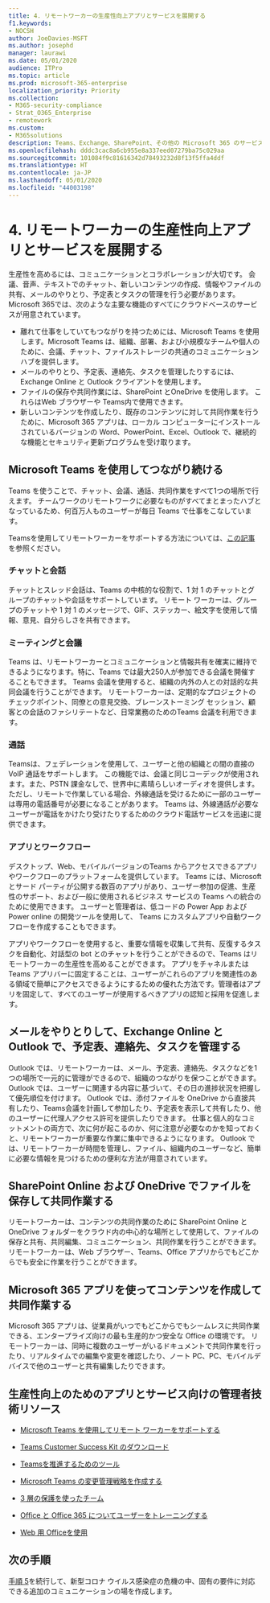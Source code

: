 ```yaml
---
title: 4. リモートワーカーの生産性向上アプリとサービスを展開する
f1.keywords:
- NOCSH
author: JoeDavies-MSFT
ms.author: josephd
manager: laurawi
ms.date: 05/01/2020
audience: ITPro
ms.topic: article
ms.prod: microsoft-365-enterprise
localization_priority: Priority
ms.collection:
- M365-security-compliance
- Strat_O365_Enterprise
- remotework
ms.custom:
- M365solutions
description: Teams、Exchange、SharePoint、その他の Microsoft 365 のサービスでユーザーの生産性を向上します。
ms.openlocfilehash: dddc3cac8a6cb955e8a337eed07279ba75c029aa
ms.sourcegitcommit: 101084f9c81616342d78493232d8f13f5ffa4ddf
ms.translationtype: HT
ms.contentlocale: ja-JP
ms.lasthandoff: 05/01/2020
ms.locfileid: "44003198"
---
```

# <a name="4-deploy-remote-worker-productivity-apps-and-services"></a>4. リモートワーカーの生産性向上アプリとサービスを展開する

生産性を高めるには、コミュニケーションとコラボレーションが大切です。 会議、音声、テキストでのチャット、新しいコンテンツの作成、情報やファイルの共有、メールのやりとり、予定表とタスクの管理を行う必要があります。 Microsoft 365では、次のような主要な機能のすべてにクラウドベースのサービスが用意されています。

- 離れて仕事をしていてもつながりを持つためには、Microsoft Teams を使用します。Microsoft Teams は、組織、部署、および小規模なチームや個人のために、会議、チャット、ファイルストレージの共通のコミュニケーション ハブを提供します。 
- メールのやりとり、予定表、連絡先、タスクを管理したりするには、Exchange Online と Outlook クライアントを使用します。
- ファイルの保存や共同作業には、SharePoint とOneDrive を使用します。 これらはWeb ブラウザーや Teams内で使用できます。
- 新しいコンテンツを作成したり、既存のコンテンツに対して共同作業を行うために、Microsoft 365 アプリは、ローカル コンピューターにインストールされているバージョンの Word、PowerPoint、Excel、Outlook で、継続的な機能とセキュリティ更新プログラムを受け取ります。

## <a name="keep-people-connected-with-microsoft-teams"></a>Microsoft Teams を使用してつながり続ける

Teams を使うことで、チャット、会議、通話、共同作業をすべて1つの場所で行えます。 チームワークのリモートワークに必要なものがすべてまとまったハブとなっているため、何百万人ものユーザーが毎日 Teams で仕事をこなしています。 

Teamsを使用してリモートワーカーをサポートする方法については、[この記事](https://docs.microsoft.com/microsoftteams/support-remote-work-with-teams) を参照ください。 

### <a name="chat-and-conversations"></a>チャットと会話

チャットとスレッド会話は、Teams の中核的な役割で、1 対 1 のチャットとグループのチャットや会話をサポートしています。 リモート ワーカーは、グループのチャットや 1 対 1 のメッセージで、GIF、ステッカー、絵文字を使用して情報、意見、自分らしさを共有できます。

### <a name="meetings-and-conferencing"></a>ミーティングと会議 

Teams は、リモートワーカーとコミュニケーションと情報共有を確実に維持できるようになります。特に、Teams では最大250人が参加できる会議を開催することもできます。 Teams 会議を使用すると、組織の内外の人との対話的な共同会議を行うことができます。 リモートワーカーは、定期的なプロジェクトのチェックポイント、同僚との意見交換、ブレーンストーミング セッション、顧客との会話のファシリテートなど、日常業務のためのTeams 会議を利用できます。 

### <a name="calling"></a>通話

Teamsは、フェデレーションを使用して、ユーザーと他の組織との間の直接の VoIP 通話をサポートします。 この機能では、会議と同じコーデックが使用されます。また、PSTN 課金なしで、世界中に素晴らしいオーディオを提供します。 ただし、リモートで作業している場合、外線通話を受けるために一部のユーザーは専用の電話番号が必要になることがあります。 Teams は、外線通話が必要なユーザーが電話をかけたり受けたりするためのクラウド電話サービスを迅速に提供できます。

### <a name="apps-and-workflows"></a>アプリとワークフロー

デスクトップ、Web、モバイルバージョンのTeams からアクセスできるアプリやワークフローのプラットフォームを提供しています。 Teams には、Microsoft とサード パーティが公開する数百のアプリがあり、ユーザー参加の促進、生産性のサポート、および一般に使用されるビジネス サービスの Teams への統合のために使用できます。 ユーザーと管理者は、低コードの Power App および Power online の開発ツールを使用して、 Teams にカスタムアプリや自動ワークフローを作成することもできます。

アプリやワークフローを使用すると、重要な情報を収集して共有、反復するタスクを自動化、対話型の bot とのチャットを行うことができるので、Teams はリモートワーカーの生産性を高めることができます。 アプリをチャネルまたはTeams アプリバーに固定することは、ユーザーがこれらのアプリを関連性のある領域で簡単にアクセスできるようにするための優れた方法です。管理者はアプリを固定して、すべてのユーザーが使用するべきアプリの認知と採用を促進します。

## <a name="exchange-email-and-manage-calendars-contacts-and-tasks-with-exchange-online-and-outlook"></a>メールをやりとりして、Exchange Online と Outlook で、予定表、連絡先、タスクを管理する

Outlook では、リモートワーカーは、メール、予定表、連絡先、タスクなどを1つの場所で一元的に管理ができるので、組織のつながりを保つことができます。 Outlook では、ユーザーに関連する内容に基づいて、その日の進捗状況を把握して優先順位を付けます。 Outlook では、添付ファイルを OneDrive から直接共有したり、Teams会議を計画して参加したり、予定表を表示して共有したり、他のユーザーに代理人アクセス許可を提供したりできます。 仕事と個人的なコミットメントの両方で、次に何が起こるのか、何に注意が必要なのかを知っておくと、リモートワーカーが重要な作業に集中できるようになります。 Outlook では、リモートワーカーが時間を管理し、ファイル、組織内のユーザーなど、簡単に必要な情報を見つけるための便利な方法が用意されています。 

## <a name="store-and-collaborate-on-files-with-sharepoint-online-and-onedrive"></a>SharePoint Online および OneDrive でファイルを保存して共同作業する

リモートワーカーは、コンテンツの共同作業のために SharePoint Online と OneDrive フォルダーをクラウド内の中心的な場所として使用して、ファイルの保存と共有、共同編集、コミュニケーション、共同作業を行うことができます。 リモートワーカーは、Web ブラウザー、Teams、Office アプリからでもどこからでも安全に作業を行うことができます。

## <a name="create-and-collaborate-on-content-with-microsoft-365-apps"></a>Microsoft 365 アプリを使ってコンテンツを作成して共同作業する

Microsoft 365 アプリは、従業員がいつでもどこからでもシームレスに共同作業できる、エンタープライズ向けの最も生産的かつ安全な Office の環境です。 リモートワーカーは、同時に複数のユーザーがいるドキュメントで共同作業を行ったり、リアルタイムでの編集や変更を確認したり、ノート PC、PC、モバイルデバイスで他のユーザーと共有編集したりできます。

## <a name="admin-technical-resources-for-productivity-apps-and-services"></a>生産性向上のためのアプリとサービス向けの管理者技術リソース

- [Microsoft Teams を使用してリモート ワーカーをサポートする](https://docs.microsoft.com/microsoftteams/support-remote-work-with-teams)
- [Teams Customer Success Kit のダウンロード](https://www.microsoft.com/download/details.aspx?id=54244)
- [Teamsを推進するためのツール](https://docs.microsoft.com/microsoftteams/adopt-tools-and-downloads) 
- [Microsoft Teams の変更管理戦略を作成する](https://docs.microsoft.com/MicrosoftTeams/change-management-strategy)
- [3 層の保護を使ったチーム](configure-teams-three-tiers-protection.md)

- [Office と Office 365 についてユーザーをトレーニングする](https://support.office.com/article/train-your-users-on-office-and-microsoft-365-7cba3c97-7f19-46ed-a1c6-763971a26c2)
- [Web 用 Officeを使用](https://support.microsoft.com/office/get-started-with-office-for-the-web-in-microsoft-365-5622c7c9-721d-4b3d-8cb9-a7276c2470e5)

## <a name="next-step"></a>次の手順

[手順 5](empower-people-to-work-remotely-communication-venues.md)を続行して、新型コロナ ウイルス感染症の危機の中、固有の要件に対応できる追加のコミュニケーションの場を作成します。
